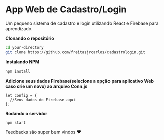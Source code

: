 # App Web de Cadastro/Login

Um pequeno sistema de cadastro e login utilizando React e Firebase para aprendizado.

**Clonando o repositório**
```sh
cd your-directory
git clone https://github.com/freitasjrcarlos/cadastrologin.git
```

**Instalando NPM**
```sh
npm install
```

**Adicione seus dados Firebase(selecione a opção para aplicativo Web caso crie um novo) ao arquivo Conn.js**
```
let config = {
  //Seus dados do Firebase aqui
};
```

**Rodando o servidor**
```sh
npm start
```


Feedbacks são super bem vindos ❤